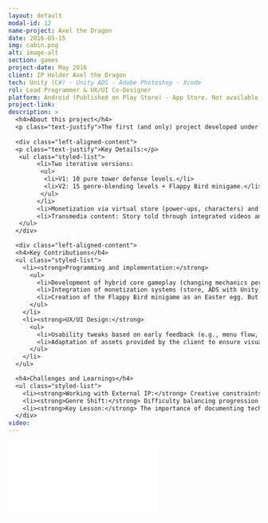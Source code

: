 ```yaml
---
layout: default
modal-id: 12
name-project: Axel the Dragon
date: 2016-05-15
img: cabin.png
alt: image-alt
section: games
project-date: May 2016
client: IP Holder Axel the Dragon
tech: Unity (C#) - Unity ADS - Adobe Photoshop - Xcode
rol: Lead Programmer & UX/UI Co-Designer
platform: Android (Published on Play Store) - App Store. Not available for now due to contract with the owner
project-link:
description: >
  <h4>About this project</h4>
  <p class="text-justify">The first (and only) project developed under the TrickShot label for an external IP (Axel the Dragon). The game combined tower defense (inspired by Plants vs. Zombies) and runner mechanics, adapting to the narrative of the dragon Axel.</p>
  
  <div class="left-aligned-content">
  <p class="text-justify">Key Details:</p>
   <ul class="styled-list">
        <li>Two iterative versions:
         <ul>
          <li>V1: 10 pure tower defense levels.</li>
          <li>V2: 15 genre-blending levels + Flappy Bird minigame.</li>
         </ul>
        </li>
        <li>Monetization via virtual store (power-ups, characters) and interstitial advertising (optional videos).</li>
        <li>Transmedia content: Story told through integrated videos and digital comics.</li>
   </ul>
  </div>

  <div class="left-aligned-content">
  <h4>Key Contributions</h4>
  <ul class="styled-list">
    <li><strong>Programming and implementation:</strong>
      <ul>
        <li>Development of hybrid core gameplay (changing mechanics per level).</li>
        <li>Integration of monetization systems (store, ADS with Unity).</li>
        <li>Creation of the Flappy Bird minigame as an Easter egg. But with the main character, Axel the dragon, included.</li>
      </ul>
    </li>
    <li><strong>UX/UI Design:</strong>
      <ul>
        <li>Usability tweaks based on early feedback (e.g., menu flow, clarity of power-ups).</li>
        <li>Adaptation of assets provided by the client to ensure visual consistency.</li>
      </ul>
    </li>
  </ul>

  <h4>Challenges and Learnings</h4>
  <ul class="styled-list">
    <li><strong>Working with External IP:</strong> Creative constraints when adapting pre-established designs and narratives.</li>
    <li><strong>Genre Shift:</strong> Difficulty balancing progression between tower defense and runner levels.</li>
    <li><strong>Key Lesson:</strong> The importance of documenting technical decisions in third-party projects (for future updates).</li>
  </div>
video:
---
```


<div class="embed-responsive" style="background: url('img/portfolio/{{ post.img }}') center/cover;">
  <iframe 
    src="{{ page.video }}" 
    frameborder="0"
    allow="accelerometer; autoplay; clipboard-write; encrypted-media; gyroscope; picture-in-picture" 
    allowfullscreen
    class="w-full h-full">
  </iframe>
</div>